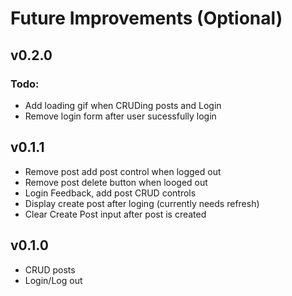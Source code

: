 # Future Improvements (Optional)

## v0.2.0
### Todo:
* Add loading gif when CRUDing posts and Login
* Remove login form after user sucessfully login

## v0.1.1
* Remove post add post control when logged out
* Remove post delete button when looged out
* Login Feedback, add post CRUD controls
* Display create post after loging (currently needs refresh)
* Clear Create Post input after post is created

## v0.1.0
* CRUD posts
* Login/Log out